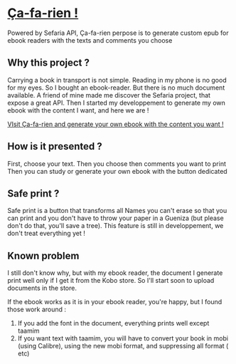 # [Ça-fa-rien !](http://dan.sebbah.fr/ca-fa-rien/index.html?book=Judges&chapter=1#&textVersion=The_Holy_Scriptures:_A_New_Translation_(JPS_1917)##)
Powered by Sefaria API, Ça-fa-rien perpose is to generate custom epub for ebook readers with the texts and comments you choose 

## Why this project ?
Carrying a book in transport is not simple.
Reading in my phone is no good for my eyes.
So I bought an ebook-reader. But there is no much document available.
A friend of mine made me discover the Sefaria project, that expose a great API.
Then I started my developpement to generate my own ebook with the content I want, and here we are !

[VIsit Ça-fa-rien and generate your own ebook with the content you want !](http://dan.sebbah.fr/ca-fa-rien/index.html?book=Judges&chapter=1#&textVersion=The_Holy_Scriptures:_A_New_Translation_(JPS_1917)##)

## How is it presented ?
First, choose your text.
Then you choose then comments you want to print
Then you can study or generate your own ebook with the button dedicated

## Safe print ?
Safe print is a button that transforms all Names you can't erase so that you can print and you don't have to throw your paper in a Gueniza (but please don't do that, you'll save a tree).
This feature is still in developpement, we don't treat everything yet !

## Known problem
I still don't know why, but with my ebook reader, the document I generate print well only if I get it from the Kobo store.
So I'll start soon to upload documents in the store.

If the ebook works as it is in your ebook reader, you're happy, but I found those work around :
1) If you add the font in the document, everything prints well except taamim
2) If you want text with taamim, you will have to convert your book in mobi (using Calibre), using the new mobi format, and suppressing all format (<u> </u> <b> </b> <strong> </strong> etc)
